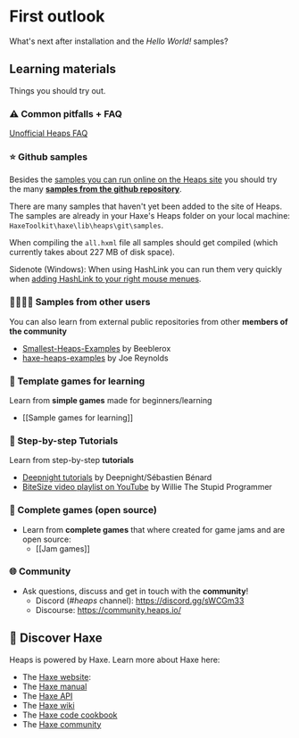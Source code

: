 # First outlook

What's next after installation and the *Hello World!* samples?

## Learning materials

Things you should try out.

### ⚠️ Common pitfalls + FAQ

[Unofficial Heaps FAQ](https://gist.github.com/Yanrishatum/ae3725a9e2b45e0766c065e573ed1f24#an-unofficial-heaps-faq)

### ⭐️ Github samples

Besides the [samples you can run online on the Heaps site](https://heaps.io/samples/) you should try the many [**samples from the github repository**](https://github.com/HeapsIO/heaps/#samples).

There are many samples that haven't yet been added to the site of Heaps. The samples are already in your Haxe's Heaps folder on your local machine: `HaxeToolkit\haxe\lib\heaps\git\samples`. 

When compiling the `all.hxml` file all samples should get compiled (which currently takes about 227 MB of disk space).

Sidenote (Windows): When using HashLink you can run them very quickly when [adding HashLink to your right mouse menues](https://github.com/HaxeFoundation/hashlink/wiki/Further-Tips#working-on-windows).

### 👩‍💻👨‍💻 Samples from other users

You can also learn from external public repositories from other **members of the community**
  - [Smallest-Heaps-Examples](https://github.com/Beeblerox/Simplest-Heaps-Examples) by Beeblerox
  - [haxe-heaps-examples](https://github.com/joereynolds/haxe-heaps-examples) by Joe Reynolds

### 🎈 Template games for learning

Learn from **simple games** made for beginners/learning
  - [[Sample games for learning]]

### 🐾 Step-by-step Tutorials

Learn from step-by-step **tutorials**
  - [Deepnight tutorials](https://deepnight.net/tutorials/) by Deepnight/Sébastien Bénard
  - [BiteSize video playlist on YouTube](https://www.youtube.com/playlist?list=PLT0YBWiI9UjE-yTXsQF8vy0t2qF5JT0-u) by Willie The Stupid Programmer

### 🏰 Complete games (open source)

- Learn from **complete games** that where created for game jams and are open source:
  - [[Jam games]]

### 🌐 Community

- Ask questions, discuss and get in touch with the **community**!
  - Discord (*#heaps* channel): https://discord.gg/sWCGm33
  - Discourse: https://community.heaps.io/

## 📒 Discover Haxe

Heaps is powered by Haxe. Learn more about Haxe here:
  - The [Haxe website](https://haxe.org/):
  - The [Haxe manual](https://haxe.org/manual/)
  - The [Haxe API](api.haxe.org/)
  - The [Haxe wiki](https://github.com/HaxeFoundation/haxe/wiki)
  - The [Haxe code cookbook](https://code.haxe.org/)
  - The [Haxe community](http://community.haxe.org/)

